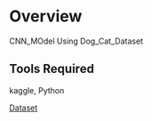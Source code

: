 # Overview

CNN_MOdel Using Dog_Cat_Dataset

## Tools Required

kaggle, Python

[Dataset](https://drive.google.com/file/d/1WahWan4CVBSDoFWFlF9D_8Kry_V3dfsf/view?usp=sharing)
